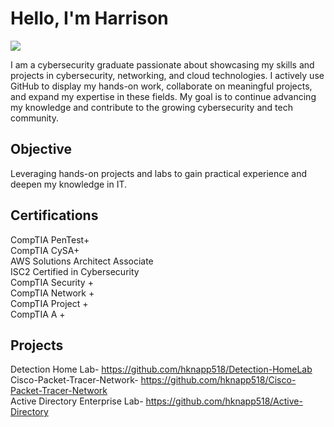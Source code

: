 
# Hello, I'm Harrison
<a href="https://linkedin.com"><img src="https://img.shields.io/badge/-LinkedIn-0072b1?&style=for-the-badge&logo=linkedin&logoColor=white" /></a>

I am a cybersecurity graduate passionate about showcasing my skills and projects in cybersecurity, networking, and cloud technologies. I actively use GitHub to display my hands-on work, collaborate on meaningful projects, and expand my expertise in these fields. My goal is to continue advancing my knowledge and contribute to the growing cybersecurity and tech community.

## Objective

Leveraging hands-on projects and labs to gain practical experience and deepen my knowledge in IT.

## Certifications
   
CompTIA PenTest+<br>
CompTIA CySA+<br>
AWS Solutions Architect Associate<br>
ISC2 Certified in Cybersecurity<br>
CompTIA Security +<br>
CompTIA Network +<br>
CompTIA Project +<br>
CompTIA A +<br>
</div>

## Projects

Detection Home Lab- https://github.com/hknapp518/Detection-HomeLab <br>
Cisco-Packet-Tracer-Network- https://github.com/hknapp518/Cisco-Packet-Tracer-Network <br>
Active Directory Enterprise Lab- https://github.com/hknapp518/Active-Directory <br>




